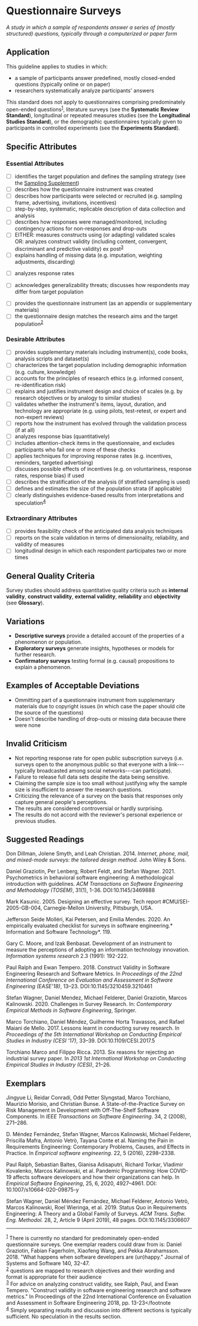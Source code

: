 # Questionnaire Surveys 
<standard name="Questionnaire Surveys">

*A study in which a sample of respondents answer a series of (mostly structured) questions,
typically through a computerized or paper form*

## Application

This guideline applies to studies in which:

-   a sample of participants answer predefined, mostly closed-ended
    questions (typically online or on paper)
-   researchers systematically analyze participants' answers

This standard does not apply to questionnaires comprising predominately
open-ended questions<sup>[1](#myfootnote1)</sup>, literature surveys (see the **Systematic
Review Standard**), longitudinal or repeated measures studies (see the
**Longitudinal Studies Standard**), or the demographic questionnaires
typically given to participants in controlled experiments (see the
**Experiments Standard**).

## Specific Attributes 

### Essential Attributes 
<checklist name="Essential">

<intro>

<method>

- [ ]	identifies the target population and defines the sampling strategy (see the [Sampling Supplement](https://github.com/acmsigsoft/EmpiricalStandards/blob/master/Supplements/Sampling.md))
- [ ]	describes how the questionnaire instrument was created
- [ ]	describes how participants were selected or recruited (e.g. sampling frame, advertising, invitations, incentives)
- [ ]	step-by-step, systematic, replicable description of data collection and analysis
- [ ]	describes how responses were managed/monitored, including contingency actions for non-responses and drop-outs
- [ ]	EITHER: measures constructs using (or adapting) validated scales    
	 OR: analyzes construct validity (including content, convergent, discriminant and predictive validity) ex post<sup>[3](#myfootnote3)</sup>
- [ ]	explains handling of missing data (e.g. imputation, weighting adjustments, discarding)

<results>

- [ ]	analyzes response rates

<discussion>

- [ ]	acknowledges generalizability threats; discusses how respondents may differ from target population

<other>	
	
- [ ]	provides the questionnaire instrument (as an appendix or supplementary materials) 	
- [ ]	the questionnaire design matches the research aims and the target population<sup>[2](#myfootnote2)</sup>
	
</checklist>
     
### Desirable Attributes 	
<checklist name="Desirable">

- [ ]	provides supplementary materials including instrument(s), code books, analysis scripts and dataset(s)
- [ ]	characterizes the target population including demographic information (e.g. culture, knowledge)
- [ ]	accounts for the principles of research ethics (e.g. informed consent, re-identification risk)
- [ ]	explains and justifies instrument design and choice of scales (e.g. by research objectives or by analogy to similar studies)
- [ ]	validates whether the instrument's items, layout, duration, and technology are appropriate (e.g. using pilots, test-retest, or expert and non-expert reviews)
- [ ]	reports how the instrument has evolved through the validation process (if at all)
- [ ]	analyzes response bias (quantitatively)
- [ ]   includes attention-check items in the questionnaire, and excludes participants who fail one or more of these checks
- [ ]	applies techniques for improving response rates (e.g. incentives, reminders, targeted advertising)
- [ ]	discusses possible effects of incentives (e.g. on voluntariness, response rates, response bias) if used
- [ ]	describes the stratification of the analysis (if stratified sampling is used)
- [ ]	defines and estimates the size of the population strata (if applicable)
- [ ]	clearly distinguishes evidence-based results from interpretations and speculation<sup>[4](#myfootnote4)</sup>
 </checklist>
     
### Extraordinary Attributes 	
<checklist name="Extraordinary">

- [ ]	provides feasibility check of the anticipated data analysis techniques
- [ ]	reports on the scale validation in terms of dimensionality, reliability, and validity of measures
- [ ]   longitudinal design in which each respondent participates two or more times	
</checklist>

## General Quality Criteria 

Survey studies should address quantitative quality criteria such
as **internal validity**, **construct validity**, **external validity**,
**reliability** and **objectivity** (see **Glossary**).

## Variations 

-   **Descriptive surveys** provide a detailed account of the properties
    of a phenomenon or population.
-   **Exploratory surveys** generate insights, hypotheses or models for
    further research.
-   **Confirmatory surveys** testing formal (e.g. causal) propositions
    to explain a phenomenon.

## Examples of Acceptable Deviations
- Ommitting part of a questionnaire instrument from supplementary materials due to copyright issues (in which case the paper should cite the source of the questions)
- Doesn't describe handling of drop-outs or missing data because there were none

## Invalid Criticism 

-   Not reporting response rate for open public subscription surveys
    (i.e. surveys open to the anonymous public so that everyone with a
    link---typically broadcasted among social networks---can
    participate).
-   Failure to release full data sets despite the data being sensitive.
-   Claiming the sample size is too small without justifying why the
    sample size is insufficient to answer the research questions.
-   Criticizing the relevance of a survey on the basis that responses
    only capture general people's perceptions.
-   The results are considered controversial or hardly surprising.
-   The results do not accord with the reviewer's personal experience or
    previous studies.

## Suggested Readings 

Don Dillman, Jolene Smyth, and Leah Christian. 2014. *Internet, phone,
mail, and mixed-mode surveys: the tailored design method.* John Wiley &
Sons.
	
Daniel Graziotin, Per Lenberg, Robert Feldt, and Stefan Wagner. 2021. Psychometrics in behavioral software engineering: A methodological introduction with guidelines. _ACM Transactions on Software Engineering and Methodology (TOSEM)_, 31(1), 1-36. DOI:10.1145/3469888

Mark Kasunic. 2005. Designing an effective survey. Tech report
\#CMU/SEI-2005-GB-004, Carnegie-Mellon University, Pittsburgh, USA.

Jefferson Seide Molléri, Kai Petersen, and Emilia Mendes. 2020. An
empirically evaluated checklist for surveys in software engineering.*
Information and Software Technology*. 119.
	
Gary C. Moore, and Izak Benbasat. Development of an instrument to measure the perceptions of adopting an information technology innovation. *Information systems research* 2.3 (1991): 192-222.	

Paul Ralph and Ewan Tempero. 2018. Construct Validity in Software
Engineering Research and Software Metrics. In *Proceedings of the 22nd
International Conference on Evaluation and Assessment in Software
Engineering (EASE'18)*, 13–23. DOI:10.1145/3210459.3210461

Stefan Wagner, Daniel Mendez, Michael Felderer, Daniel Graziotin, Marcos
Kalinowski. 2020. Challenges in Survey Research. In: _Contemporary Empirical
Methods in Software Engineering_, Springer.
		
Marco Torchiano, Daniel Méndez, Guilherme Horta Travassos, and Rafael
Maiani de Mello. 2017. Lessons learnt in conducting survey research. In
*Proceedings of the 5th International Workshop on Conducting Empirical
Studies in Industry (CESI '17)*, 33–39. DOI:10.1109/CESI.2017.5

Torchiano Marco and Filippo Ricca. 2013. Six reasons for rejecting an
industrial survey paper. In *2013 1st International Workshop on
Conducting Empirical Studies in Industry (CESI)*, 21–26.

## Exemplars 

Jingyue Li, Reidar Conradi, Odd Petter Slyngstad, Marco Torchiano,
Maurizio Morisio, and Christian Bunse. A State-of-the-Practice Survey on
Risk Management in Development with Off-The-Shelf Software Components.
In *IEEE Transactions on Software Engineering*. 34, 2 (2008), 271–286.

D. Méndez Fernández, Stefan Wagner, Marcos Kalinowski, Michael Felderer,
Priscilla Mafra, Antonio Vetrò, Tayana Conte et al. Naming the Pain in
Requirements Engineering: Contemporary Problems, Causes, and Effects in
Practice. In *Empirical software engineering*. 22, 5 (2016), 2298–2338.

Paul Ralph, Sebastian Baltes, Gianisa Adisaputri, Richard Torkar,
Vladimir Kovalenko, Marcos Kalinowski, et al. Pandemic Programming: How
COVID-19 affects software developers and how their organizations can
help. In *Empirical Software Engineering*, 25, 6, 2020, 4927–4961. DOI:
10.1007/s10664-020-09875-y

Stefan Wagner, Daniel Méndez Fernández, Michael Felderer, Antonio Vetrò,
Marcos Kalinowski, Roel Wieringa, et al. 2019. Status Quo in
Requirements Engineering: A Theory and a Global Family of Surveys. *ACM
Trans. Softw. Eng. Methodol.* 28, 2, Article 9 (April 2019), 48 pages.
DOI:10.1145/3306607

---
<footnote><sup>[1](#myfootnote1)</sup> There is currently no standard for predominately open-ended questionnaire surveys. One exemplar readers could draw from is: Daniel Graziotin, Fabian Fagerholm, Xiaofeng Wang, and Pekka Abrahamsson. 2018. "What happens when software developers are (un)happy." Journal of Systems and Software 140, 32-47.</footnote><br>
<footnote><sup>[2](#myfootnote2)</sup> questions are mapped to research objectives and their wording and format is appropriate for their audience</footnote><br>
<footnote><sup>[3](#myfootnote3)</sup> For advice on analyzing construct validity, see Ralph, Paul, and Ewan Tempero. "Construct validity in software engineering research and software metrics." In Proceedings of the 22nd International Conference on Evaluation and Assessment in Software Engineering 2018, pp. 13-23</footnote <br>
<footnote><sup>[4](#myfootnote4)</sup> Simply separating results and discussion into different sections is typically sufficient. No speculation in the results section.</footnote><br>
</standard>

